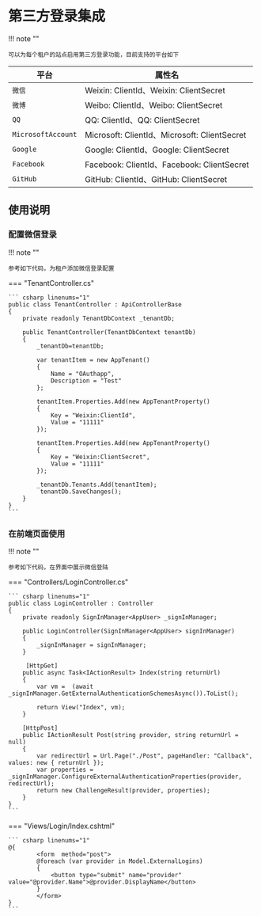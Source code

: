 # 第三方登录集成

!!! note ""

    可以为每个租户的站点启用第三方登录功能，目前支持的平台如下

| 平台      | 属性名                          |
| ----------- | ------------------------------------ |
| `微信` | Weixin: ClientId、Weixin: ClientSecret |
| `微博` | Weibo: ClientId、Weibo: ClientSecret |
| `QQ` | QQ: ClientId、QQ: ClientSecret |
| `MicrosoftAccount` | Microsoft: ClientId、Microsoft: ClientSecret |
| `Google` | Google: ClientId、Google: ClientSecret |
| `Facebook` | Facebook: ClientId、Facebook: ClientSecret |
| `GitHub` | GitHub: ClientId、GitHub: ClientSecret |

## 使用说明

### 配置微信登录

!!! note ""

    参考如下代码，为租户添加微信登录配置

=== "TenantController.cs"

    ``` csharp linenums="1"
    public class TenantController : ApiControllerBase
    {
        private readonly TenantDbContext _tenantDb;

        public TenantController(TenantDbContext tenantDb)
        {
            _tenantDb=tenantDb;

            var tenantItem = new AppTenant()
            {
                Name = "OAuthapp",
                Description = "Test"
            };

            tenantItem.Properties.Add(new AppTenantProperty()
            {
                Key = "Weixin:ClientId",
                Value = "11111"
            });

            tenantItem.Properties.Add(new AppTenantProperty()
            {
                Key = "Weixin:ClientSecret",
                Value = "11111"
            });

            _tenantDb.Tenants.Add(tenantItem);
             tenantDb.SaveChanges();
        }
    }
    ``` 

### 在前端页面使用

!!! note ""

    参考如下代码，在界面中展示微信登陆

=== "Controllers/LoginController.cs"

    ``` csharp linenums="1"
    public class LoginController : Controller
    {
        private readonly SignInManager<AppUser> _signInManager;
            
        public LoginController(SignInManager<AppUser> signInManager)
        {
            _signInManager = signInManager;
        }

         [HttpGet]
        public async Task<IActionResult> Index(string returnUrl)
        {
            var vm =  (await _signInManager.GetExternalAuthenticationSchemesAsync()).ToList();

            return View("Index", vm);
        }

        [HttpPost]
        public IActionResult Post(string provider, string returnUrl = null)
        {
            var redirectUrl = Url.Page("./Post", pageHandler: "Callback", values: new { returnUrl });
            var properties = _signInManager.ConfigureExternalAuthenticationProperties(provider, redirectUrl);
            return new ChallengeResult(provider, properties);
        }
    }
    ```

=== "Views/Login/Index.cshtml"

    ``` csharp linenums="1"
    @{
            <form  method="post">
            @foreach (var provider in Model.ExternalLogins)
            {
                <button type="submit" name="provider" value="@provider.Name">@provider.DisplayName</button>
            }
            </form>
    }
    ```